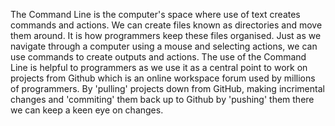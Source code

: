 The Command Line is the computer's space where use of text creates commands and actions. We can create files known as directories and move them around. It is how programmers keep these files organised.
Just as we navigate through a computer using a mouse and selecting actions, we can use commands to create outputs and actions.
The use of the Command Line is helpful to programmers as we use it as a central point to work on projects from Github which is an online workspace forum used by millions of programmers.
By 'pulling' projects down from GitHub, making incrimental changes and 'commiting' them back up to Github by 'pushing' them there we can keep a keen eye on changes.
